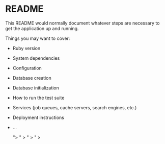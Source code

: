 # README

This README would normally document whatever steps are necessary to get the
application up and running.

Things you may want to cover:

* Ruby version

* System dependencies

* Configuration

* Database creation

* Database initialization

* How to run the test suite

* Services (job queues, cache servers, search engines, etc.)

* Deployment instructions

* ...



  <link rel="apple-touch-icon" size="180x180" href="<%= assest_url "apple-touch-icon.png" %>">
  <link rel="icon" type="image/png" size="32x32" href="<%= assest_url "favicon-32x32.png"%>" >
  <link rel="icon" type="image/png" size="16x16" href="<%= assest_url "favicon-16x16.png"%>" >
  <link rel="manifest" href="<%= assest_url "site.webmanifest"%>" >
